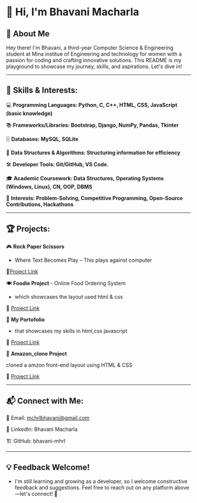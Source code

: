 # 👋 Hi, I'm Bhavani Macharla

## 📌 About Me

Hey there! I'm Bhavani, a third-year Computer Science & Engineering student at Mina institue of Engineering and technology for women with a passion for coding and crafting innovative solutions. This README is my playground to showcase my journey, skills, and aspirations. Let's dive in!

---

## 🚀 Skills & Interests:

💻 **Programming Languages: Python, C, C++, HTML, CSS, JavaScript (basic knowledge)**

📚 **Frameworks/Libraries: Bootstrap, Django, NumPy, Pandas, Tkinter**

🗄️ **Databases: MySQL, SQLite**

🧩 **Data Structures & Algorithms: Structuring information for efficiency**

🛠️ **Developer Tools: Git/GitHub, VS Code.**

🎓 **Academic Coursework: Data Structures, Operating Systems (Windows, Linux), CN, OOP, DBMS**

🎯 **Interests: Problem-Solving, Competitive Programming, Open-Source Contributions, Hackathons**

---

## 🏆 Projects:

🎮 **Rock Paper Scissors**

- Where Text Becomes Play – This plays against computer

🔗[Project Link](https://github.com/bhavani-mhrl/rockPaperScissors-project.git)


🍽️ **Foodie Project** - Online Food Ordering System

- which showcases the layout used html & css

🔗 [Project Link]()

📰 **My Portofolio**

- that showcases my skills in html,css javascript
  
🔗 [Project Link](https://github.com/bhavani-mhrl/My-portofolio.git)

 🛒 **Amazon_clone Project**

cloned a amzon front-end layout using HTML & CSS

🔗 [Project Link](https://github.com/bhavani-mhrl/clone-amazon-project.git)

---

## 📬 Connect with Me:

📧 Email: mchrlbhavani@gmail.com

💼 LinkedIn: Bhavani Macharla

🏗️ GitHub: bhavani-mhrl

---

## 💡 Feedback Welcome!

- I'm still learning and growing as a developer, so I welcome constructive feedback and suggestions. Feel free to reach out on any platform above—let's connect! 🚀

